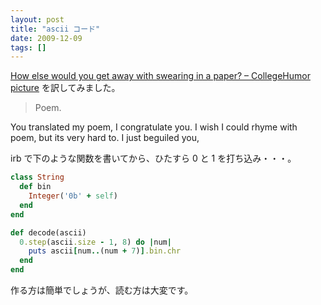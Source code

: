 ```yaml
---
layout: post
title: "ascii コード"
date: 2009-12-09
tags: []
---
```


[How else would you get away with swearing in a paper? &#8211; CollegeHumor picture](http://www.collegehumor.com/picture:1916681) を訳してみました。

> Poem.

You translated my poem,
I congratulate you.
I wish I could rhyme with poem,
but its very hard to.
I just beguiled you,

irb で下のような関数を書いてから、ひたすら 0 と 1 を打ち込み・・・。

```rb
class String
  def bin
    Integer('0b' + self)
  end
end

def decode(ascii)
  0.step(ascii.size - 1, 8) do |num|
    puts ascii[num..(num + 7)].bin.chr
  end
end
```

作る方は簡単でしょうが、読む方は大変です。
